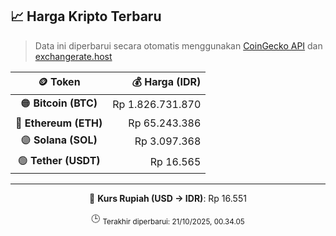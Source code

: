 

<!-- HARGA_KRIPTO -->
## 📈 Harga Kripto Terbaru

> Data ini diperbarui secara otomatis menggunakan [CoinGecko API](https://www.coingecko.com/) dan [exchangerate.host](https://exchangerate.host/)

<div align="center">

| 🪙 Token | 💰 Harga (IDR) |
|:------:|---------------:|
| 🟠 **Bitcoin (BTC)**   | Rp 1.826.731.870 |
| 🔵 **Ethereum (ETH)**  | Rp 65.243.386 |
| 🟣 **Solana (SOL)**    | Rp 3.097.368 |
| 🟢 **Tether (USDT)**   | Rp 16.565 |

---

💱 **Kurs Rupiah (USD → IDR)**: Rp 16.551

🕒 <sub>Terakhir diperbarui: 21/10/2025, 00.34.05</sub>

</div>
<!-- /HARGA_KRIPTO -->